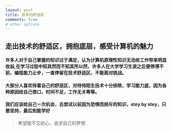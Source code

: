 ```yaml
---
layout: post
title: 技术的舒适区
comments: true
# other options
---
```


## 走出技术的舒适区，拥抱底层，感受计算机的魅力

#### 许多人对于自己掌握的知识过于满足，认为计算机原理性知识无法给工作带来明显收益,在学习过程中知其然而不知其所以然，许多人在大学学习生涯之后便停滞不前，编程能力止步，一直停留在技术舒适区，不能面对挑战。

#### 大部分人喜欢待着自己的舒适区，对待待陌生技术十分排除，学习能力底，因为各种原因给自己借口，时间不足，工作无关等等。

#### 我们应该给自己一次机会，去尝试以前因为恐惧而排斥的知识，stey by stey，只要坚持，最后到能学好

>希望能不忘初心，追求自己的梦想
